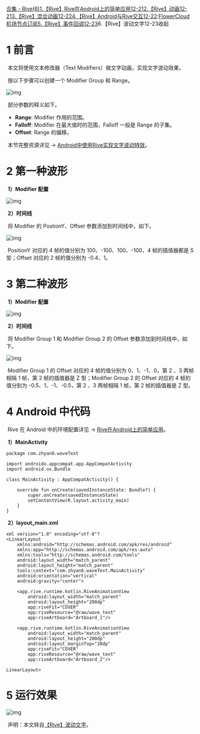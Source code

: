 [合集 \- Rive(6\)](https://github.com)[1\.【Rive】Rive在Android上的简单应用12\-21](https://github.com/zhyan8/p/18621010)[2\.【Rive】动画12\-21](https://github.com/zhyan8/p/18621011)[3\.【Rive】混合动画12\-22](https://github.com/zhyan8/p/18621012)[4\.【Rive】Android与Rive交互12\-22](https://github.com/zhyan8/p/18621013):[FlowerCloud机场节点订阅](https://dahelaoshi.com)[5\.【Rive】事件回调12\-23](https://github.com/zhyan8/p/18621014)6\.【Rive】波动文字12\-23收起
# 1 前言


​ 本文将使用文本修改器（Text Modifiers）做文字动画，实现文字波动效果。


​ 按以下步骤可以创建一个 Modifier Group 和 Range。


![img](https://img2024.cnblogs.com/blog/3135663/202412/3135663-20241221212614356-1409021762.png)


​ 部分参数的释义如下。


* **Range**: Modifier 作用的范围。
* **Falloff**: Modifier 在最大值时的范围，Falloff 一般是 Range 的子集。
* **Offset**: Range 的偏移。


​ 本节完整资源详见 → [Android中使用Rive实现文字波动特效](https://github.com)。


# 2 第一种波形


​ **1）Modifier 配置**


![img](https://img2024.cnblogs.com/blog/3135663/202412/3135663-20241221212614318-1213171715.png)


​ **2）时间线**


​ 将 Modifier 的 PostionY、Offset 参数添加到时间线中，如下。


![img](https://img2024.cnblogs.com/blog/3135663/202412/3135663-20241221212614350-1036017598.png)


​ PositionY 对应的 4 帧的值分别为 100、\-100、100、\-100，4 帧的插值器都是 S 型；Offset 对应的 2 帧的值分别为 \-0\.4、1。


# 3 第二种波形


​ **1）Modifier 配置**


![img](https://img2024.cnblogs.com/blog/3135663/202412/3135663-20241221212614367-857977436.png)


​ **2）时间线**


​ 将 Modifier Group 1 和 Modifier Group 2 的 Offset 参数添加到时间线中，如下。


![img](https://img2024.cnblogs.com/blog/3135663/202412/3135663-20241221212614363-728326604.png)


​ Modifier Group 1 的 Offset 对应的 4 帧的值分别为 0、1、\-1、0，第 2 、3 两帧相隔 1 帧，第 2 帧的插值器是 Z 型；Modifier Group 2 的 Offset 对应的 4 帧的值分别为 \-0\.5、1、\-1、\-0\.5，第 2 、3 两帧相隔 1 帧，第 2 帧的插值器是 Z 型。


# 4 Android 中代码


​ Rive 在 Android 中的环境配置详见 → [Rive在Android上的简单应用](https://github.com)。


​ **1）MainActivity**



```
package com.zhyan8.waveText

import androidx.appcompat.app.AppCompatActivity
import android.os.Bundle

class MainActivity : AppCompatActivity() {

    override fun onCreate(savedInstanceState: Bundle?) {
        super.onCreate(savedInstanceState)
        setContentView(R.layout.activity_main)
    }
}

```

​ **2）layout\_main.xml**



```
xml version="1.0" encoding="utf-8"?
<LinearLayout
    xmlns:android="http://schemas.android.com/apk/res/android"
    xmlns:app="http://schemas.android.com/apk/res-auto"
    xmlns:tools="http://schemas.android.com/tools"
    android:layout_width="match_parent"
    android:layout_height="match_parent"
    tools:context="com.zhyan8.waveText.MainActivity"
    android:orientation="vertical"
    android:gravity="center">

    <app.rive.runtime.kotlin.RiveAnimationView
        android:layout_width="match_parent"
        android:layout_height="200dp"
        app:riveFit="COVER"
        app:riveResource="@raw/wave_text"
        app:riveArtboard="Artboard_1"/>

    <app.rive.runtime.kotlin.RiveAnimationView
        android:layout_width="match_parent"
        android:layout_height="200dp"
        android:layout_marginTop="20dp"
        app:riveFit="COVER"
        app:riveResource="@raw/wave_text"
        app:riveArtboard="Artboard_2"/>

LinearLayout>

```

# 5 运行效果


![img](https://img2024.cnblogs.com/blog/3135663/202412/3135663-20241221212614474-1329961103.gif)


​ 声明：本文转自[【Rive】波动文字](https://github.com)。


